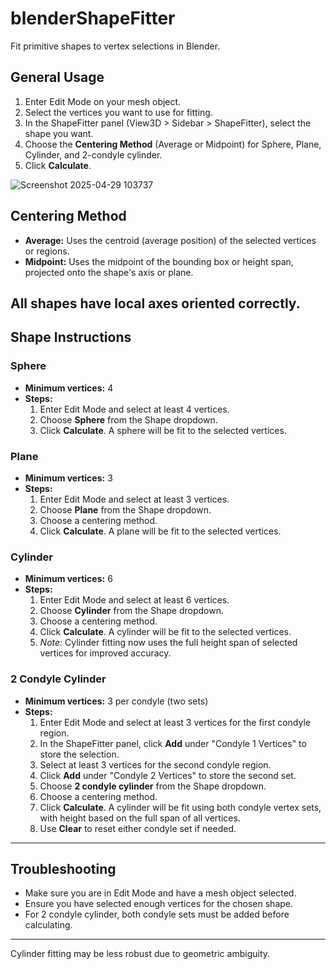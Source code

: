 # blenderShapeFitter
Fit primitive shapes to vertex selections in Blender.

## General Usage
1. Enter Edit Mode on your mesh object.
2. Select the vertices you want to use for fitting.
3. In the ShapeFitter panel (View3D > Sidebar > ShapeFitter), select the shape you want.
4. Choose the **Centering Method** (Average or Midpoint) for Sphere, Plane, Cylinder, and 2-condyle cylinder.
5. Click **Calculate**.

![Screenshot 2025-04-29 103737](https://github.com/user-attachments/assets/9fc1cd9c-9255-44e3-8a62-80f82d665d0f)

## Centering Method
- **Average:** Uses the centroid (average position) of the selected vertices or regions.
- **Midpoint:** Uses the midpoint of the bounding box or height span, projected onto the shape's axis or plane.


All shapes have local axes oriented correctly.
---

## Shape Instructions

### Sphere
- **Minimum vertices:** 4
- **Steps:**
  1. Enter Edit Mode and select at least 4 vertices.
  2. Choose **Sphere** from the Shape dropdown.
  3. Click **Calculate**. A sphere will be fit to the selected vertices.

### Plane
- **Minimum vertices:** 3
- **Steps:**
  1. Enter Edit Mode and select at least 3 vertices.
  2. Choose **Plane** from the Shape dropdown.
  3. Choose a centering method.
  4. Click **Calculate**. A plane will be fit to the selected vertices.

### Cylinder
- **Minimum vertices:** 6
- **Steps:**
  1. Enter Edit Mode and select at least 6 vertices.
  2. Choose **Cylinder** from the Shape dropdown.
  3. Choose a centering method.
  4. Click **Calculate**. A cylinder will be fit to the selected vertices.
  5. *Note:* Cylinder fitting now uses the full height span of selected vertices for improved accuracy.

### 2 Condyle Cylinder
- **Minimum vertices:** 3 per condyle (two sets)
- **Steps:**
  1. Enter Edit Mode and select at least 3 vertices for the first condyle region.
  2. In the ShapeFitter panel, click **Add** under "Condyle 1 Vertices" to store the selection.
  3. Select at least 3 vertices for the second condyle region.
  4. Click **Add** under "Condyle 2 Vertices" to store the second set.
  5. Choose **2 condyle cylinder** from the Shape dropdown.
  6. Choose a centering method.
  7. Click **Calculate**. A cylinder will be fit using both condyle vertex sets, with height based on the full span of all vertices.
  8. Use **Clear** to reset either condyle set if needed.

---

## Troubleshooting
- Make sure you are in Edit Mode and have a mesh object selected.
- Ensure you have selected enough vertices for the chosen shape.
- For 2 condyle cylinder, both condyle sets must be added before calculating.

---

Cylinder fitting may be less robust due to geometric ambiguity.
